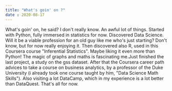 ```yaml
---
title: "What's goin' on ?"
date : 2020-08-17
---
```


What's goin' on, he said? I don't really know. An awful lot of things.
Started with Python, fully immersed in statistics for now. Discovered Data Science.
Will it be a viable profession for an old guy like me who's just starting?
Don't know, but for now really enjoying it. Then discovered also R, used in this
Coursera course "Inferential Statistics". Maybe liking it even more than Python!
The magic of graphs and maths is fascinating me.Just finished the last project,
a study on the gss dataset. After that the Coursera career path advices to take a course
on business analytics, by a professor of the Duke University (i already took one course taught by him,
"Data Science Math Skills"). Also visiting a lot DataCamp, which in my experience is  a lot better than
DataQuest.
That's all for now.